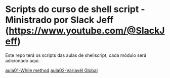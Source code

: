 # Scripts do curso de shell script - Ministrado por Slack Jeff (https://www.youtube.com/@SlackJeff)

Este repo terá os scripts das aulas de shellscript, cada módulo será adicionado aqui.


[aula01-While method](aula01/aula01.sh)
[aula02-Variavél Global](aula02/aula02.sh)
